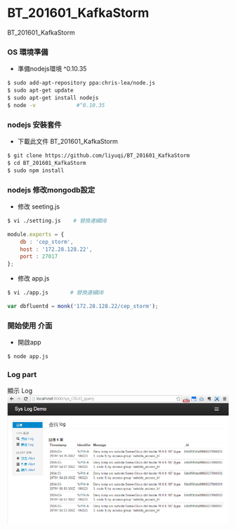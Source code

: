 # BT_201601_KafkaStorm
BT_201601_KafkaStorm

### OS 環境準備

* 準備nodejs環境 ^0.10.35

```bash
$ sudo add-apt-repository ppa:chris-lea/node.js
$ sudo apt-get update
$ sudo apt-get install nodejs
$ node -v             #^0.10.35
```

### nodejs 安裝套件

* 下載此文件 BT_201601_KafkaStorm

```bash 
$ git clone https://github.com/liyuqi/BT_201601_KafkaStorm
$ cd BT_201601_KafkaStorm
$ sudo npm install
```

### nodejs 修改mongodb設定

* 修改 seeting.js

```sh
$ vi ./setting.js    # 替換連線DB
```

```js
module.exports = {
  	db : 'cep_storm',
  	host : '172.28.128.22',
	port : 27017
};
```

* 修改 app.js

```sh
$ vi ./app.js       # 替換連線DB
```

```js
var dbfluentd = monk('172.28.128.22/cep_storm');
```

### 開始使用 介面

* 開啟app

```bash
$ node app.js
```

### Log part

顯示 Log
![Image text](https://github.com/liyuqi/BT_201503_Syslog/blob/master/example/syslog_CRUD_query_result.png)